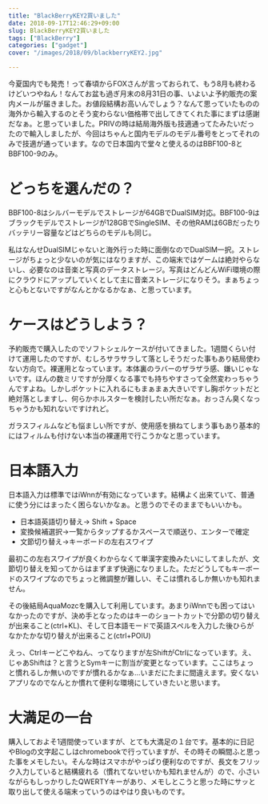 ```yaml
---
title: "BlackBerryKEY2買いました"
date: 2018-09-17T12:46:29+09:00
slug: BlackBerryKEY2買いました
tags: ["BlackBerry"]
categories: ["gadget"]
cover: "/images/2018/09/blackberryKEY2.jpg"

---
```

今夏国内でも発売！って春頃からFOXさんが言っておられて、もう8月も終わるけどいつやねん！なんてお盆も過ぎ月末の8月31日の事、いよいよ予約販売の案内メールが届きました。お値段結構お高いんでしょう？なんて思っていたものの海外から輸入するのとそう変わらない価格帯で出してきてくれた事にまずは感謝だなぁ。と思っていました。PRIVの時は結局海外版も技適通ってたみたいだったので輸入しましたが、今回はちゃんと国内モデルのモデル番号をとってそれのみで技適が通っています。なので日本国内で堂々と使えるのはBBF100-8とBBF100-9のみ。

# どっちを選んだの？

BBF100-8はシルバーモデルでストレージが64GBでDualSIM対応。BBF100-9はブラックモデルでストレージが128GBでSingleSIM、その他RAMは6GBだったりバッテリー容量などはどちらのモデルも同じ。

私はなんせDualSIMじゃないと海外行った時に面倒なのでDualSIM一択。ストレージがちょっと少ないのが気にはなりますが、この端末ではゲームは絶対やらないし、必要なのは音楽と写真のデータストレージ。写真はどんどんWiFi環境の際にクラウドにアップしていくとして主に音楽ストレージになりそう。まぁちょっと心もとないですがなんとかなるかなぁ、と思っています。

# ケースはどうしよう？

予約販売で購入したのでソフトシェルケースが付いてきました。1週間くらい付けて運用したのですが、むしろサラサラして落としそうだった事もあり結局使わない方向で。裸運用となっています。本体裏のラバーのザラザラ感、嫌いじゃないです。ほんの数ミリですが分厚くなる事でも持ちやすさって全然変わっちゃうんですよね。しかしポケットに入れるにもまぁまぁ大きいですし胸ポケットだと絶対落としますし、何らかホルスターを検討したい所だなぁ。おっさん臭くなっちゃうかも知れないですけれど。

ガラスフィルムなども悩ましい所ですが、使用感を損ねてしまう事もあり基本的にはフィルムも付けない本当の裸運用で行こうかなと思っています。

# 日本語入力

日本語入力は標準ではiWnnが有効になっています。結構よく出来ていて、普通に使う分にはまったく困らないかなぁ。と思うのでそのままでもいいかも。

 - 日本語英語切り替え→ Shift + Space
 - 変換候補選択→一覧からタップするかスペースで順送り、エンターで確定
 - 文節切り替え→キーボードの左右スワイプ

最初この左右スワイプが良くわからなくて単漢字変換みたいにしてましたが、文節切り替えを知ってからはまずまず快適になりました。ただどうしてもキーボードのスワイプなのでちょっと微調整が難しい、そこは慣れるしか無いかも知れません。

その後結局AquaMozcを購入して利用しています。あまりiWnnでも困ってはいなかったのですが、決め手となったのはキーのショートカットで分節の切り替えが出来ること(ctrl+KL)、そして日本語モードで英語スペルを入力した後ひらがなかたかな切り替えが出来ること(ctrl+POIU)

えっ、Ctrlキーどこやねん、ってなりますが左ShiftがCtrlになっています。え、じゃあShiftは？と言うとSymキーに割当が変更となっています。ここはちょっと慣れるしか無いのですが慣れるかなぁ...いまだにたまに間違えます。安くないアプリなのでなんとか慣れて便利な環境にしていきたいと思います。

# 大満足の一台

購入しておよそ1週間使っていますが、とても大満足の１台です。基本的に日記やBlogの文字起こしはchromebookで行っていますが、その時その瞬間ふと思った事をメモしたい。そんな時はスマホがやっぱり便利なのですが、長文をフリック入力していると結構疲れる（慣れてないせいかも知れませんが）ので、小さいながらもしっかりしたQWERTYキーがあり、メモしとこうと思った時にサッと取り出して使える端末っていうのはやはり良いものです。


